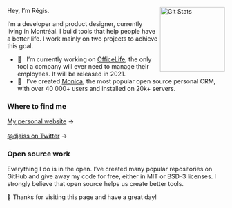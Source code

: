 <a href="https://github.com/nunomaduro"><img alt="Git Stats" src="https://github-readme-stats.vercel.app/api?username=djaiss&show_icons=true" align="right" height="150" /></a>

Hey, I’m Régis.

I’m a developer and product designer, currently living in Montréal. I build tools that help people have a better life. I work mainly on two projects to achieve this goal.

- 🚜  &nbsp; I’m currently working on [OfficeLife](https://github.com/officelifehq/officelife), the only tool a company will ever need to manage their employees. It will be released in 2021.
- 🚀 &nbsp; I’ve created [Monica](https://github.com/monicahq/monica), the most popular open source personal CRM, with over 40 000+ users and installed on 20k+ servers.

### Where to find me

[My personal website](https://regisfreyd.com) →<br /><br />
[@djaiss on Twitter](https://twitter.com/djaiss) →

### Open source work

Everything I do is in the open. I’ve created many popular repositories on GitHub and give away my code for free, either in MIT or BSD-3 licenses. I strongly believe that open source helps us create better tools.

👏 Thanks for visiting this page and have a great day!
